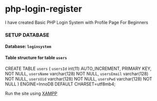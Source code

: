 # php-login-register
I have created Basic PHP Login System with Profile Page For Beginners

### SETUP DATABASE
#### Database: `loginsystem`
#### Table structure for table `users`

CREATE TABLE `users` (
  `usersId` int(11) AUTO_INCREMENT, PRIMARY KEY, NOT NULL,
  `usersName` varchar(128) NOT NULL,
  `usersEmail` varchar(128) NOT NULL,
  `usersUid` varchar(128) NOT NULL,
  `usersPwd` varchar(128) NOT NULL
) ENGINE=InnoDB DEFAULT CHARSET=utf8mb4;


Run the site using [XAMPP](https://www.apachefriends.org/)
